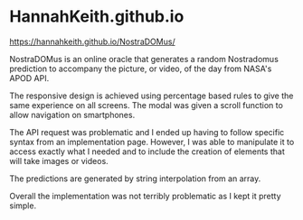 # HannahKeith.github.io

https://hannahkeith.github.io/NostraDOMus/

NostraDOMus is an online oracle that generates a random Nostradomus prediction to accompany the picture, or video, of the day from NASA's APOD API.

The responsive design is achieved using percentage based rules to give the same experience on all screens. The modal was given a scroll function to allow navigation on smartphones.


The API request was problematic and I ended up having to follow specific syntax from an implementation page.  However, I was able to manipulate it to access exactly what I needed and to include the creation of elements that will take images or videos.

The predictions are generated by string interpolation from an array.

Overall the implementation was not terribly problematic as I kept it pretty simple. 
